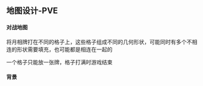 ## 地图设计-PVE
#### 对战地图
将月相牌打在不同的格子上，这些格子组成不同的几何形状，可能同时有多个不相连的形状需要填充，也可能都是相连在一起的

一个格子只能放一张牌，格子打满时游戏结束

#### 背景


